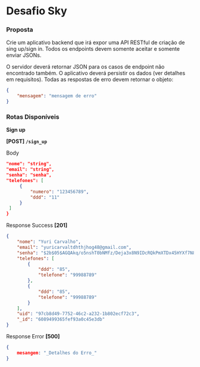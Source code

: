 # Desafio Sky

### Proposta

Crie um aplicativo backend que irá expor uma API RESTful de criação de sing up/sign
in. Todos os endpoints devem somente aceitar e somente enviar JSONs. 

O servidor
deverá retornar JSON para os casos de endpoint não encontrado também.
O aplicativo deverá persistir os dados (ver detalhes em requisitos).
Todas as respostas de erro devem retornar o objeto:

```json
{
	"mensagem": "mensagem de erro"
}
```

### Rotas Disponíveis

**Sign up**

**[POST] `/sign_up`**

Body

```json
"nome": "string",
"email": "string",
"senha": "senha",
"telefones": [
	 {
		 "numero": "123456789",
		 "ddd": "11"
	 }
 ]
}
```

Response Success **[201]**

```json
{
    "nome": "Yuri Carvalho",
    "email": "yuricarvaltdhthjhog48@gmail.com",
    "senha": "$2b$05$AGQAkq/o5nshT0bNMfz/Deja3x8N9IDcRQkPmXTDx45HYXf7N8q0W",
    "telefones": [
        {
            "ddd": "85",
            "telefone": "99988789"
        },
        {
            "ddd": "85",
            "telefone": "99988789"
        }
    ],
    "uid": "97cb8d49-7752-46c2-a232-1b802ecf72c3",
    "_id": "6089499365fef93a0c45e3db"
}
```

Response Error **[500]**

```json
{
	mesangem: "_Detalhes do Erro_"
}
```